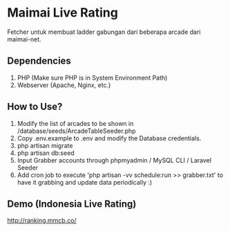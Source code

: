 # Maimai Live Rating

Fetcher untuk membuat ladder gabungan dari beberapa arcade dari maimai-net.

## Dependencies
1. PHP (Make sure PHP is in System Environment Path)
2. Webserver (Apache, Nginx, etc.)

## How to Use?
1. Modify the list of arcades to be shown in /database/seeds/ArcadeTableSeeder.php
2. Copy .env.example to .env and modify the Database credentials.
2. php artisan migrate
3. php artisan db:seed 
4. Input Grabber accounts through phpmyadmin / MySQL CLI / Laravel Seeder
5. Add cron job to execute 'php artisan -vv schedule:run >> grabber.txt' to have it grabbing and update data periodically :)

## Demo (Indonesia Live Rating)
http://ranking.mmcb.co/